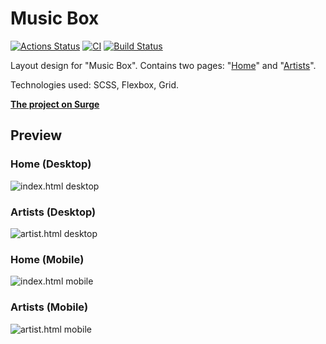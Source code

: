 # Music Box
[![Actions Status](https://github.com/VilerIT/layout-designer-project-lvl2/workflows/hexlet-check/badge.svg)](https://github.com/VilerIT/layout-designer-project-lvl2/actions)
[![CI](https://github.com/VilerIT/layout-designer-project-lvl2/actions/workflows/ci.yml/badge.svg)](https://github.com/VilerIT/layout-designer-project-lvl2/actions/workflows/ci.yml)
[![Build Status](https://travis-ci.com/VilerIT/layout-designer-project-lvl2.svg?branch=main)](https://travis-ci.com/VilerIT/layout-designer-project-lvl2)

Layout design for "Music Box". Contains two pages: "[Home](https://viler-music-box.surge.sh/index.html)" and "[Artists](https://viler-music-box.surge.sh/artist.html)".

Technologies used: SCSS, Flexbox, Grid.

**[The project on Surge](https://viler-music-box.surge.sh/)**

## Preview

### Home (Desktop)
![index.html desktop](./assets/images/index-capture-desktop.png)

### Artists (Desktop)
![artist.html desktop](./assets/images/artist-capture-desktop.png)

### Home (Mobile)
![index.html mobile](./assets/images/index-capture-mobile.png)

### Artists (Mobile)
![artist.html mobile](./assets/images/artist-capture-mobile.png)
